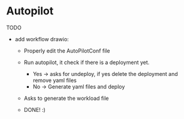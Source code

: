 # Autopilot
TODO
- add workflow drawio:

    * Properly edit the AutoPilotConf file
    * Run autopilot, it check if there is a deployment yet. 
      * Yes -> asks for undeploy, if yes delete the deployment and remove yaml files
      * No -> Generate yaml files and deploy
        
    * Asks to generate the workload file
    * DONE! :)